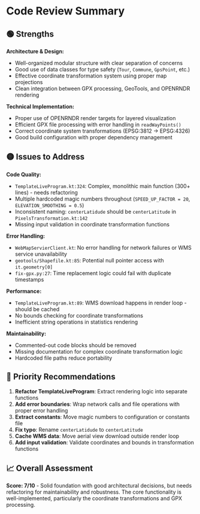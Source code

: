 # Code Review Summary

## 🟢 **Strengths**

**Architecture & Design:**
- Well-organized modular structure with clear separation of concerns
- Good use of data classes for type safety (`Tour`, `Commune`, `GpsPoint`, etc.)
- Effective coordinate transformation system using proper map projections
- Clean integration between GPX processing, GeoTools, and OPENRNDR rendering

**Technical Implementation:**
- Proper use of OPENRNDR render targets for layered visualization
- Efficient GPX file processing with error handling in `readWayPoints()`
- Correct coordinate system transformations (EPSG:3812 → EPSG:4326)
- Good build configuration with proper dependency management

## 🟡 **Issues to Address**

**Code Quality:**
- `TemplateLiveProgram.kt:324`: Complex, monolithic main function (300+ lines) - needs refactoring
- Multiple hardcoded magic numbers throughout (`SPEED_UP_FACTOR = 20`, `ELEVATION_SMOOTHING = 0.5`)
- Inconsistent naming: `centerLatidude` should be `centerLatitude` in `PixelsTransformation.kt:142`
- Missing input validation in coordinate transformation functions

**Error Handling:**
- `WebMapServierClient.kt`: No error handling for network failures or WMS service unavailability
- `geotools/Shapefile.kt:85`: Potential null pointer access with `it.geometry[0]`
- `fix-gpx.py:27`: Time replacement logic could fail with duplicate timestamps

**Performance:**
- `TemplateLiveProgram.kt:89`: WMS download happens in render loop - should be cached
- No bounds checking for coordinate transformations
- Inefficient string operations in statistics rendering

**Maintainability:**
- Commented-out code blocks should be removed
- Missing documentation for complex coordinate transformation logic
- Hardcoded file paths reduce portability

## 🔧 **Priority Recommendations**

1. **Refactor TemplateLiveProgram**: Extract rendering logic into separate functions
2. **Add error boundaries**: Wrap network calls and file operations with proper error handling  
3. **Extract constants**: Move magic numbers to configuration or constants file
4. **Fix typo**: Rename `centerLatidude` to `centerLatitude`
5. **Cache WMS data**: Move aerial view download outside render loop
6. **Add input validation**: Validate coordinates and bounds in transformation functions

## 📈 **Overall Assessment**

**Score: 7/10** - Solid foundation with good architectural decisions, but needs refactoring for maintainability and robustness. The core functionality is well-implemented, particularly the coordinate transformations and GPX processing.